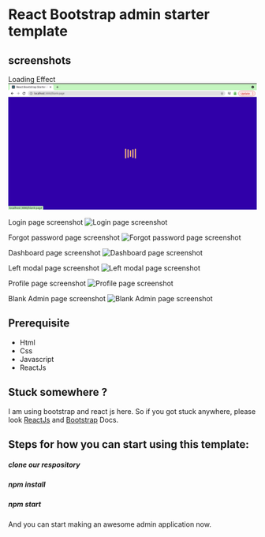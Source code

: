 # React Bootstrap admin starter template

## screenshots

Loading Effect
![Login page screenshot](/screenshots/loading.png)

Login page screenshot
![Login page screenshot](/screenshots/image.png)

Forgot password page screenshot
![Forgot password page screenshot](/screenshots/image1.png)

Dashboard page screenshot
![Dashboard page screenshot](/screenshots/image2.png)

Left modal page screenshot
![Left modal page screenshot](/screenshots/image3.png)

Profile page screenshot
![Profile page screenshot](/screenshots/image4.png)

Blank Admin page screenshot
![Blank Admin page screenshot](/screenshots/image5.png)

## Prerequisite

-   Html
-   Css
-   Javascript
-   ReactJs

## Stuck somewhere ?

I am using bootstrap and react js here. So if you got stuck anywhere, please look [ReactJs](https://reactjs.org/docs/getting-started.html) and [Bootstrap](https://getbootstrap.com/docs/4.1/getting-started/introduction) Docs.

## Steps for how you can start using this template: 

##### clone our respository

##### npm install

##### npm start

And you can start making an awesome admin application now.
